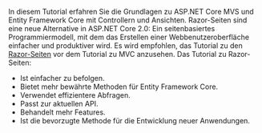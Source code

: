 In diesem Tutorial erfahren Sie die Grundlagen zu ASP.NET Core MVS und Entity Framework Core mit Controllern und Ansichten. Razor-Seiten sind eine neue Alternative in ASP.NET Core 2.0: Ein seitenbasiertes Programmiermodell, mit dem das Erstellen einer Webbenutzeroberfläche einfacher und produktiver wird. Es wird empfohlen, das Tutorial zu den [Razor-Seiten](xref:data/ef-rp/intro) vor dem Tutorial zu MVC anzusehen. Das Tutorial zu Razor-Seiten:

* Ist einfacher zu befolgen.
* Bietet mehr bewährte Methoden für Entity Framework Core.
* Verwendet effizientere Abfragen.
* Passt zur aktuellen API.
* Behandelt mehr Features.
* Ist die bevorzugte Methode für die Entwicklung neuer Anwendungen.